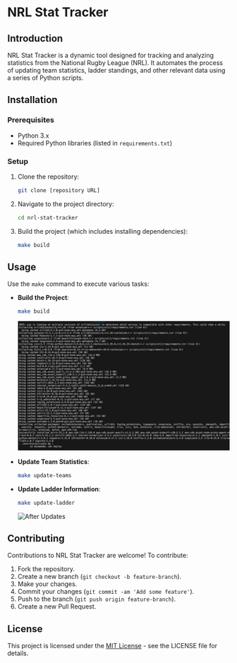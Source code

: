 # NRL Stat Tracker

## Introduction

NRL Stat Tracker is a dynamic tool designed for tracking and analyzing statistics from the National Rugby League (NRL). It automates the process of updating team statistics, ladder standings, and other relevant data using a series of Python scripts.

## Installation

### Prerequisites

- Python 3.x
- Required Python libraries (listed in `requirements.txt`)

### Setup

1. Clone the repository:
   ```bash
   git clone [repository URL]
   ```
2. Navigate to the project directory:
   ```bash
   cd nrl-stat-tracker
   ```
3. Build the project (which includes installing dependencies):
   ```bash
   make build
   ```

## Usage

Use the `make` command to execute various tasks:

- **Build the Project**:
  ```bash
  make build
  ```

  ![StackBuild](img/deploy_stack.gif)

- **Update Team Statistics**:
  ```bash
  make update-teams
  ```
- **Update Ladder Information**:
  ```bash
  make update-ladder
  ```

  ![After Updates](img/after_deploy.gif)


## Contributing

Contributions to NRL Stat Tracker are welcome! To contribute:

1. Fork the repository.
2. Create a new branch (`git checkout -b feature-branch`).
3. Make your changes.
4. Commit your changes (`git commit -am 'Add some feature'`).
5. Push to the branch (`git push origin feature-branch`).
6. Create a new Pull Request.

## License

This project is licensed under the [MIT License](LICENSE) - see the LICENSE file for details.

